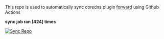 This repo is used to automatically sync coredns plugin [forward](https://github.com/QZLin/forward) using Github Actions

**sync job ran [424] times**

[![Sync Repo](https://github.com/QZLin/coredns-extract/actions/workflows/sync.yaml/badge.svg)](https://github.com/QZLin/coredns-extract/actions/workflows/sync.yaml)

